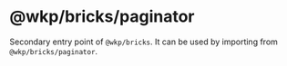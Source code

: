 # @wkp/bricks/paginator

Secondary entry point of `@wkp/bricks`. It can be used by importing from `@wkp/bricks/paginator`.
